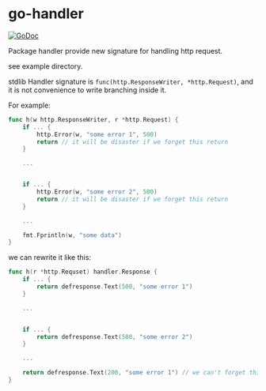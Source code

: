 # go-handler

[![GoDoc](https://godoc.org/github.com/payfazz/go-handler?status.svg)](https://godoc.org/github.com/payfazz/go-handler)

Package handler provide new signature for handling http request.

see example directory.

stdlib Handler signature is `func(http.ResponseWriter, *http.Request)`, and it is not convenience to write branching inside it.

For example:

```go
func h(w http.ResponseWriter, r *http.Request) {
    if ... {
        http.Error(w, "some error 1", 500)
        return // it will be disaster if we forget this return
    }

    ...


    if ... {
        http.Error(w, "some error 2", 500)
        return // it will be disaster if we forget this return
    }

    ...

    fmt.Fprintln(w, "some data")
}
```

we can rewrite it like this:

```go
func h(r *http.Requset) handler.Response {
    if ... {
        return defresponse.Text(500, "some error 1")
    }

    ...


    if ... {
        return defresponse.Text(500, "some error 2")
    }

    ...

    return defresponse.Text(200, "some error 1") // we can't forget this, because it'll be compile error if there is no `return`
}
```
